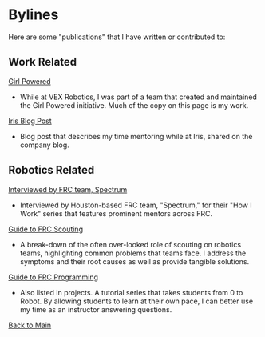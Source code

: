 # Bylines

Here are some "publications" that I have written or contributed to:

## Work Related

[Girl Powered](https://www.girlpowered.com/why-girl-powered/) 
- While at VEX Robotics, I was part of a team that created and maintained the Girl Powered initiative. Much of the copy on this page is my work.

[Iris Blog Post](https://www.irisonboard.com/2019/04/09/educational-robotics-iris-and-you/)
- Blog post that describes my time mentoring while at Iris, shared on the company blog.

## Robotics Related

[Interviewed by FRC team, Spectrum](http://blog.spectrum3847.org/2016/10/katie-widen-this-is-how-i-work.html)
- Interviewed by Houston-based FRC team, "Spectrum," for their "How I Work" series that features prominent mentors across FRC.

[Guide to FRC Scouting](https://www.chiefdelphi.com/t/your-scouts-hate-scouting-and-your-data-is-bad-heres-why/352340)
- A break-down of the often over-looked role of scouting on robotics teams, highlighting common problems that teams face. I address the symptoms and their root causes as well as provide tangible solutions.

[Guide to FRC Programming](https://kwiden.github.io/LetsLearnProgramming/)
- Also listed in projects. A tutorial series that takes students from 0 to Robot. By allowing students to learn at their own pace, I can better use my time as an instructor answering questions.

[Back to Main](README.md)
